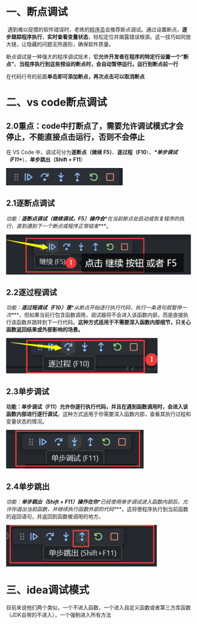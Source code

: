 # 一、断点调试

​	遇到难以捉摸的软件错误时，老练的[程序员](https://so.csdn.net/so/search?q=程序员&spm=1001.2101.3001.7020)会推荐断点调试。通过设置断点，**逐步跟踪程序执行**，**实时查看变量状态**，轻松定位并揭露错误根源。这一技巧如同放大镜，让隐藏的问题无所遁形，确保软件质量。

​	断点调试是一种强大的程序调试技术，**它允许开发者在程序的特定行设置一个“断点”**。**当程序执行到这些预设的断点时，会自动暂停运行。运行到断点前一行**

​	在代码行号的前面**单击即可添加断点，再次点击可以取消断点**

# 二、vs code断点调试

## 2.0重点：**code中打断点了，需要允许调试模式才会停止，不能直接点击运行，否则不会停止**

在 VS Code 中，调试可分为**逐断点（继续 F5）**、**逐过程（F10**）、***\*单步调试（F11\****）、**单步跳出（Shift + F11**）

![image-20240909172052623](.\assets\image-20240909172052623.png)

## 2.1逐断点调试

**功能：**逐断点调试（继续调试，**F5**）操作会***\*在当前断点处启动或恢复程序的执行，直到遇到下一个断点或程序正常结束\****。

![image-20240909172131391](.\assets\image-20240909172131391.png)

## 2.2逐过程调试

 **功能：**逐过程调试（**F10**）是***\*从断点开始逐行执行代码，执行一条语句就暂停一次\****，但如果当前行包含函数调用，调试器将不会进入该函数内部，而是直接执行该函数并跳转到下一行代码。**这种方式适用于不需要深入函数内部细节，只关心函数返回结果或外部影响的场景。**

![image-20240909172213182](.\assets\image-20240909172213182.png)

## 2.3单步调试

 **功能：**单步调试（**F11**）允许你逐行执行代码，并且**在遇到函数调用时，会进入该函数内部进行逐行调试**。这种方式适用于你需要深入函数内部，查看其执行过程和变量状态的情况。

![image-20240909172233283](.\assets\image-20240909172233283.png)



## 2.4单步跳出

 **功能：**单步跳出（**Shift + F11**）操作在你***\*已经使用单步调试进入函数内部后，允许你退出当前函数，并继续执行函数外部的代码\****。这将使程序执行到当前函数的返回语句，并返回到函数被调用的地方。

![image-20240909172318790](.\assets\image-20240909172318790.png)

# 三、idea调试模式

目前来说他们两个类似，一个不进入函数，一个进入自定义函数或者第三方库函数（JDK自带的不进入），一个强制进入所有方法





















